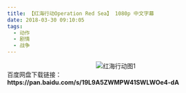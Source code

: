 ```yaml
---
title: 【红海行动Operation Red Sea】 1080p 中文字幕
date: 2018-03-30 09:10:05
tags:
  - 动作
  - 剧情
  - 战争
---
```


<div align=center>
	<img src="/assets/images/a/hhxd-01/1.jpg" alt="红海行动图1">
</div>
<!-- more -->
百度网盘下载链接：
<b>https://pan.baidu.com/s/19L9A5ZWMPW41SWLWOe4-dA</b>

